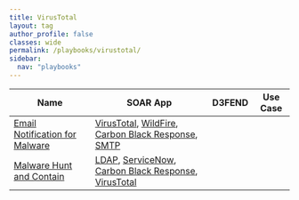 ```yaml
---
title: VirusTotal
layout: tag
author_profile: false
classes: wide
permalink: /playbooks/virustotal/
sidebar:
  nav: "playbooks"
---
```


| Name    | SOAR App   | D3FEND      | Use Case    |
| --------| ---------- | ----------- | ----------- |
| [Email Notification for Malware](/playbooks/email_notification_for_malware/)| [VirusTotal](https://splunkbase.splunk.com/apps?keyword=virustotal&filters=product%3Asoar), [WildFire](https://splunkbase.splunk.com/apps?keyword=wildfire&filters=product%3Asoar), [Carbon Black Response](https://splunkbase.splunk.com/apps?keyword=carbon+black+response&filters=product%3Asoar), [SMTP](https://splunkbase.splunk.com/apps?keyword=smtp&filters=product%3Asoar)| | |
| [Malware Hunt and Contain](/playbooks/malware_hunt_and_contain/)| [LDAP](https://splunkbase.splunk.com/apps?keyword=ldap&filters=product%3Asoar), [ServiceNow](https://splunkbase.splunk.com/apps?keyword=servicenow&filters=product%3Asoar), [Carbon Black Response](https://splunkbase.splunk.com/apps?keyword=carbon+black+response&filters=product%3Asoar), [VirusTotal](https://splunkbase.splunk.com/apps?keyword=virustotal&filters=product%3Asoar)| | |